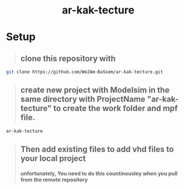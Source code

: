 <h1 align="center">
  ar-kak-tecture
</h1>


# Setup
> ## clone this repository with
```bash
git clone https://github.com/We2Am-BaSsem/ar-kak-tecture.git
```
> ## create new project with Modelsim in the same directory with ProjectName "ar-kak-tecture" to create the work folder and mpf file.
```bash
ar-kak-tecture
```
> ## Then add existing files to add vhd files to your local project
> #### unfortunately, You need to do this countinousley when you pull from the remote repository

